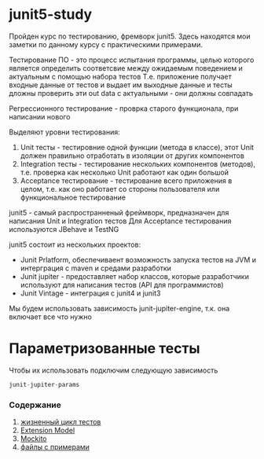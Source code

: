 # junit5-study

Пройден курс по тестированию, фремворк junit5.
Здесь находятся мои заметки по данному курсу с практическими примерами.

Тестирование ПО - это процесс испытания программы, целью которого является определить 
соответсвие между ожидаемым поведением и актуальным с помощью набора тестов
Т.е. приложение получает входные данные от тестов и выдает им выходные данные и тесты дложны 
проверить эти out data с актуальными - они должны совпадать

Регрессионного тестирование - проврка старого функционала, при написании нового

Выделяют уровни тестирования:
1. Unit тесты - тестировние одной функции (метода в классе), этот Unit должен правильно 
   отработать в изоляции от других компонентов
2. Integration тесты - тестирование нескольких компонентов (методов), т.е. проверка как 
   несколько Unit работают как один большой
3. Acceptance тестирование - тестирование всего приложения в целом, т.е. как оно работает со 
   стороны пользователя или функциональное тестирование

junit5 - самый распространненый фреймворк, предназначен для написания Unit и Integration тестов
Для Acceptance тестирования используются JBehave и TestNG

junit5 состоит из нескольких проектов:
- Junit Prlatform, обеспечиваент возможность запуска тестов на JVM и интерграция с maven и 
  средами разработки
- Junit jupiter - предоставляет набор классов, которые разработчики используют для написания 
  тестов (API для программистов)
- Junit Vintage - интеграция с junit4 и junit3

Мы будем использовать зависимость junit-jupiter-engine, т.к. она включает все что нужно

# Параметризованные тесты
Чтобы их использовать подключим следующую зависимость
```js
junit-jupiter-params
```
### Содержание
1. [жизненный цикл тестов](https://github.com/alexmnv03/junit5-study/blob/develop/Introduction/HELP.md)
2. [Extension Model](https://github.com/alexmnv03/junit5-study/blob/develop/Introduction/Extension-Model.md)
3. [Mockito](https://github.com/alexmnv03/junit5-study/blob/develop/Introduction/Mockito.md)
4. [файлы с примерами](https://github.com/alexmnv03/junit5-study/tree/develop/Introduction/src/test/java/com/alex/study/junit/introduction)

